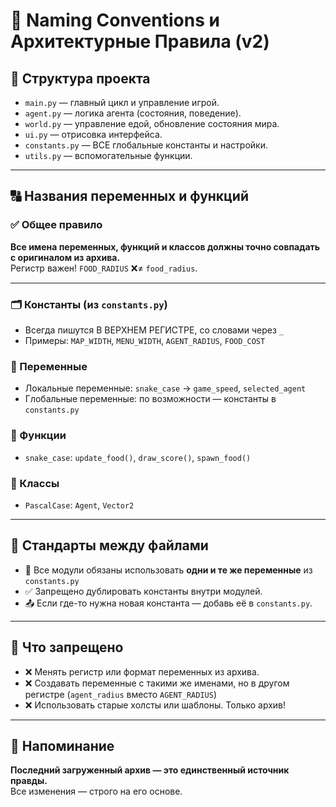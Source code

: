 # 🧠 Naming Conventions и Архитектурные Правила (v2)

## 📁 Структура проекта

- `main.py` — главный цикл и управление игрой.
- `agent.py` — логика агента (состояния, поведение).
- `world.py` — управление едой, обновление состояния мира.
- `ui.py` — отрисовка интерфейса.
- `constants.py` — ВСЕ глобальные константы и настройки.
- `utils.py` — вспомогательные функции.

---

## 🔠 Названия переменных и функций

### ✅ Общее правило
**Все имена переменных, функций и классов должны точно совпадать с оригиналом из архива.**  
Регистр важен! `FOOD_RADIUS` ❌≠ `food_radius`.

---

### 🗂 Константы (из `constants.py`)
- Всегда пишутся В ВЕРХНЕМ РЕГИСТРЕ, со словами через `_`
- Примеры: `MAP_WIDTH`, `MENU_WIDTH`, `AGENT_RADIUS`, `FOOD_COST`

### 🧠 Переменные
- Локальные переменные: `snake_case` → `game_speed`, `selected_agent`
- Глобальные переменные: по возможности — константы в `constants.py`

### 🔁 Функции
- `snake_case`: `update_food()`, `draw_score()`, `spawn_food()`

### 🧱 Классы
- `PascalCase`: `Agent`, `Vector2`

---

## 📌 Стандарты между файлами

- 🔁 Все модули обязаны использовать **одни и те же переменные** из `constants.py`
- ✅ Запрещено дублировать константы внутри модулей.
- 📤 Если где-то нужна новая константа — добавь её в `constants.py`.

---

## 🚫 Что запрещено

- ❌ Менять регистр или формат переменных из архива.
- ❌ Создавать переменные с такими же именами, но в другом регистре (`agent_radius` вместо `AGENT_RADIUS`)
- ❌ Использовать старые холсты или шаблоны. Только архив!

---

## 📌 Напоминание

**Последний загруженный архив — это единственный источник правды.**  
Все изменения — строго на его основе.